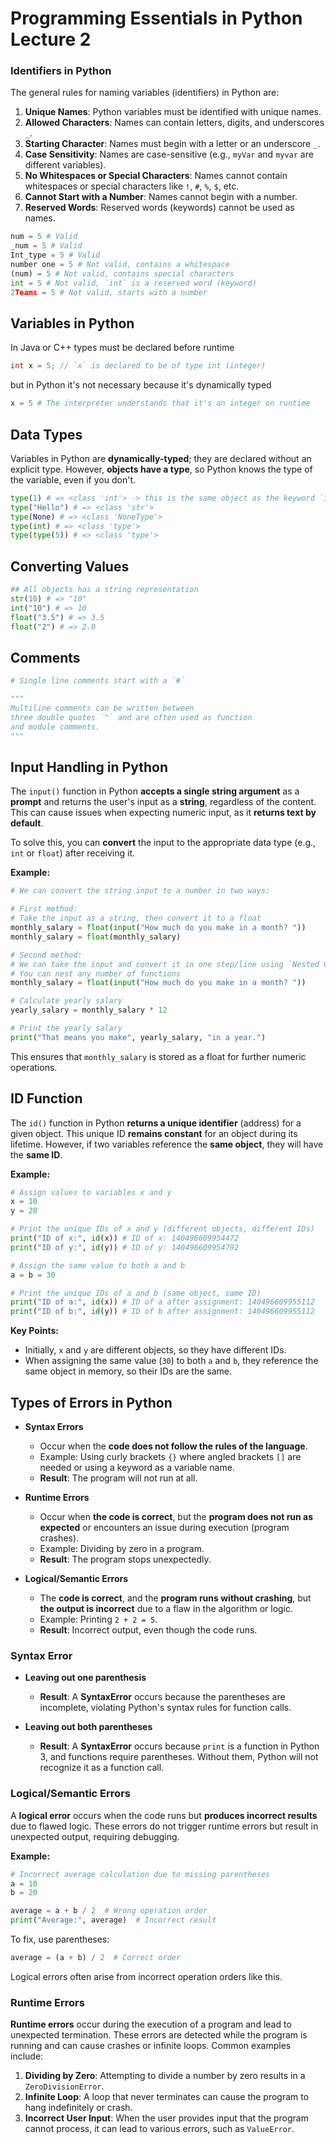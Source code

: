 # Programming Essentials in Python Lecture 2

### Identifiers in Python

The general rules for naming variables (identifiers) in Python are:

1. **Unique Names**: Python variables must be identified with unique names.
2. **Allowed Characters**: Names can contain letters, digits, and underscores `_`.
3. **Starting Character**: Names must begin with a letter or an underscore `_`.
4. **Case Sensitivity**: Names are case-sensitive (e.g., `myVar` and `myvar` are different variables).
5. **No Whitespaces or Special Characters**: Names cannot contain whitespaces or special characters like `!`, `#`, `%`, `$`, etc.
6. **Cannot Start with a Number**: Names cannot begin with a number.
7. **Reserved Words**: Reserved words (keywords) cannot be used as names.

```Python
num = 5 # Valid
_num = 5 # Valid
Int_type = 5 # Valid
number one = 5 # Not valid, contains a whitespace
(num) = 5 # Not valid, contains special characters
int = 5 # Not valid, `int` is a reserved word (keyword)
2Teams = 5 # Not valid, starts with a number
```

## Variables in Python

In Java or C++ types must be declared before runtime

```C++
int x = 5; // `x` is declared to be of type int (integer)
```

but in Python it's not necessary because it's dynamically typed

```Python
x = 5 # The interpreter understands that it's an integer on runtime
```

## Data Types

Variables in Python are **dynamically-typed**; they are declared without an explicit type. 
However, **objects have a type**, so Python knows the type of the variable, even if you don't.

```Python
type(1) # => <class 'int'> -> this is the same object as the keyword `int`
type("Hello") # => <class 'str'>
type(None) # => <class 'NoneType'>
type(int) # => <class 'type'>
type(type(5)) # => <class 'type'>
```

## Converting Values

```Python
## All objects has a string representation
str(10) # => "10"
int("10") # => 10
float("3.5") # => 3.5
float("2") # => 2.0
```

## Comments

```Python
# Single line comments start with a `#`

"""
Multiline comments can be written between
three double quotes `"` and are often used as function
and module comments.
"""
```

## Input Handling in Python

The `input()` function in Python **accepts a single string argument** as a **prompt** and returns the user's input as a **string**, regardless of the content. This can cause issues when expecting numeric input, as it **returns text by default**.

To solve this, you can **convert** the input to the appropriate data type (e.g., `int` or `float`) after receiving it.

**Example:**

```python
# We can convert the string input to a number in two ways:

# First method:
# Take the input as a string, then convert it to a float
monthly_salary = float(input("How much do you make in a month? "))
monthly_salary = float(monthly_salary)

# Second method:
# We can take the input and convert it in one step/line using `Nested Calls`
# You can nest any number of functions
monthly_salary = float(input("How much do you make in a month? "))

# Calculate yearly salary
yearly_salary = monthly_salary * 12

# Print the yearly salary
print("That means you make", yearly_salary, "in a year.")
```

This ensures that `monthly_salary` is stored as a float for further numeric operations.

## ID Function

The `id()` function in Python **returns a unique identifier** (address) for a given object. This unique ID **remains constant** for an object during its lifetime. However, if two variables reference the **same object**, they will have the **same ID**.

**Example:**

```python
# Assign values to variables x and y
x = 10
y = 20

# Print the unique IDs of x and y (different objects, different IDs)
print("ID of x:", id(x)) # ID of x: 140496609954472
print("ID of y:", id(y)) # ID of y: 140496609954792

# Assign the same value to both a and b
a = b = 30

# Print the unique IDs of a and b (same object, same ID)
print("ID of a:", id(x)) # ID of a after assignment: 140496609955112
print("ID of b:", id(y)) # ID of b after assignment: 140496609955112
```

**Key Points:**
- Initially, `x` and `y` are different objects, so they have different IDs.
- When assigning the same value (`30`) to both `a` and `b`, they reference the same object in memory, so their IDs are the same.

## Types of Errors in Python

- **Syntax Errors**  
  - Occur when the **code does not follow the rules of the language**.
  - Example: Using curly brackets `{}` where angled brackets `[]` are needed or using a keyword as a variable name.
  - **Result**: The program will not run at all.

- **Runtime Errors**  
  - Occur when **the code is correct**, but the **program does not run as expected** or encounters an issue during execution (program crashes).
  - Example: Dividing by zero in a program.
  - **Result**: The program stops unexpectedly.

- **Logical/Semantic Errors**  
  - The **code is correct**, and the **program runs without crashing**, but **the output is incorrect** due to a flaw in the algorithm or logic.
  - Example: Printing `2 + 2 = 5`.
  - **Result**: Incorrect output, even though the code runs.

### Syntax Error

- **Leaving out one parenthesis**  
  - **Result**: A **SyntaxError** occurs because the parentheses are incomplete, violating Python's syntax rules for function calls.
  
- **Leaving out both parentheses**  
  - **Result**: A **SyntaxError** occurs because `print` is a function in Python 3, and functions require parentheses. Without them, Python will not recognize it as a function call.

### Logical/Semantic Errors

A **logical error** occurs when the code runs but **produces incorrect results** due to flawed logic. These errors do not trigger runtime errors but result in unexpected output, requiring debugging.

**Example:**

```python
# Incorrect average calculation due to missing parentheses
a = 10
b = 20

average = a + b / 2  # Wrong operation order
print("Average:", average)  # Incorrect result
```

To fix, use parentheses:

```python
average = (a + b) / 2  # Correct order
``` 

Logical errors often arise from incorrect operation orders like this.

### Runtime Errors

**Runtime errors** occur during the execution of a program and lead to unexpected termination. These errors are detected while the program is running and can cause crashes or infinite loops. Common examples include:

1. **Dividing by Zero**: Attempting to divide a number by zero results in a `ZeroDivisionError`.
2. **Infinite Loop**: A loop that never terminates can cause the program to hang indefinitely or crash.
3. **Incorrect User Input**: When the user provides input that the program cannot process, it can lead to various errors, such as `ValueError`.